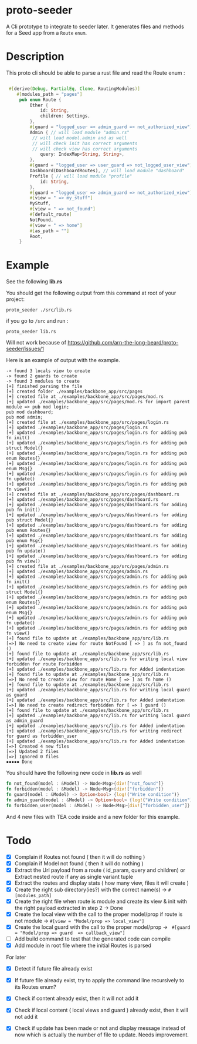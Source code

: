 # proto-seeder
A Cli prototype to integrate to seeder later.
It generates files and methods for a Seed app from a `Route` `enum`.


# Description

This proto cli should be able to parse a rust file and read the Route enum :

```rust

 #[derive(Debug, PartialEq, Clone, RoutingModules)]
    #[modules_path = "pages"]
     pub enum Route {
         Other {
             id: String,
             children: Settings,
         },
         #[guard = "logged_user => admin_guard => not_authorized_view"]
         Admin { // will load module "admin.rs"
          // will load model.admin and as well
          // will check init has correct arguments
          // will check view has correct arguments
             query: IndexMap<String, String>,
         },
         #[guard = "logged_user => user_guard => not_logged_user_view"]
         Dashboard(DashboardRoutes), // will load module "dashboard"
         Profile { // will load module "profile"
             id: String,
         },
         #[guard = "logged_user => admin_guard => not_authorized_view"]
         #[view = " => my_stuff"]
         MyStuff,
         #[view = " => not_found"]
         #[default_route]
         NotFound,
         #[view = " => home"]
         #[as_path = ""]
         Root,
     }

```
# Example

See the following **lib.rs**

You should get the following output from this command at root of your project: 

`proto_seeder ./src/lib.rs`

if you go to `/src`  and run : 

`proto_seeder lib.rs`

Will not work because of https://github.com/arn-the-long-beard/proto-seeder/issues/1

Here is an example of output with the example.

```
-> found 3 locals view to create
-> found 2 guards to create
-> found 3 modules to create
[+] finished parsing the file
[+] created folder ./examples/backbone_app/src/pages
[+] created file at ./examples/backbone_app/src/pages/mod.rs 
[+] updated ./examples/backbone_app/src/pages/mod.rs for import parent module => pub mod login;
pub mod dashboard;
pub mod admin;
[+] created file at ./examples/backbone_app/src/pages/login.rs 
[+] updated ./examples/backbone_app/src/pages/login.rs 
[+] updated ./examples/backbone_app/src/pages/login.rs for adding pub fn init()
[+] updated ./examples/backbone_app/src/pages/login.rs for adding pub struct Model{}
[+] updated ./examples/backbone_app/src/pages/login.rs for adding pub enum Routes{} 
[+] updated ./examples/backbone_app/src/pages/login.rs for adding pub enum Msg{}
[+] updated ./examples/backbone_app/src/pages/login.rs for adding pub fn update()
[+] updated ./examples/backbone_app/src/pages/login.rs for adding pub fn view()
[+] created file at ./examples/backbone_app/src/pages/dashboard.rs 
[+] updated ./examples/backbone_app/src/pages/dashboard.rs 
[+] updated ./examples/backbone_app/src/pages/dashboard.rs for adding pub fn init()
[+] updated ./examples/backbone_app/src/pages/dashboard.rs for adding pub struct Model{}
[+] updated ./examples/backbone_app/src/pages/dashboard.rs for adding pub enum Routes{} 
[+] updated ./examples/backbone_app/src/pages/dashboard.rs for adding pub enum Msg{}
[+] updated ./examples/backbone_app/src/pages/dashboard.rs for adding pub fn update()
[+] updated ./examples/backbone_app/src/pages/dashboard.rs for adding pub fn view()
[+] created file at ./examples/backbone_app/src/pages/admin.rs 
[+] updated ./examples/backbone_app/src/pages/admin.rs 
[+] updated ./examples/backbone_app/src/pages/admin.rs for adding pub fn init()
[+] updated ./examples/backbone_app/src/pages/admin.rs for adding pub struct Model{}
[+] updated ./examples/backbone_app/src/pages/admin.rs for adding pub enum Routes{} 
[+] updated ./examples/backbone_app/src/pages/admin.rs for adding pub enum Msg{}
[+] updated ./examples/backbone_app/src/pages/admin.rs for adding pub fn update()
[+] updated ./examples/backbone_app/src/pages/admin.rs for adding pub fn view()
[+] found file to update at ./examples/backbone_app/src/lib.rs 
[=>] No need to create view for route NotFound [ => ] as fn not_found ()
[+] found file to update at ./examples/backbone_app/src/lib.rs 
[+] updated ./examples/backbone_app/src/lib.rs for writing local view forbidden for route Forbidden
[+] updated ./examples/backbone_app/src/lib.rs for Added indentation
[+] found file to update at ./examples/backbone_app/src/lib.rs 
[=>] No need to create view for route Home [ => ] as fn home ()
[+] found file to update at ./examples/backbone_app/src/lib.rs 
[+] updated ./examples/backbone_app/src/lib.rs for writing local guard as guard
[+] updated ./examples/backbone_app/src/lib.rs for Added indentation
[=>] No need to create redirect forbidden for [ => ] guard ()
[+] found file to update at ./examples/backbone_app/src/lib.rs 
[+] updated ./examples/backbone_app/src/lib.rs for writing local guard as admin_guard
[+] updated ./examples/backbone_app/src/lib.rs for Added indentation
[+] updated ./examples/backbone_app/src/lib.rs for writing redirect for guard as forbidden_user
[+] updated ./examples/backbone_app/src/lib.rs for Added indentation
[=>] Created 4 new files
[=>] Updated 2 files
[=>] Ignored 0 files
▪▪▪▪▪ Done
```
You should have the following new code in **lib.rs** as well

```rust
fn not_found(model : &Model) -> Node<Msg>{div!["not_found"]}
fn forbidden(model : &Model) -> Node<Msg>{div!["forbidden"]}
fn guard(model : &Model) -> Option<bool> {log!("Write condition")}
fn admin_guard(model : &Model) -> Option<bool> {log!("Write condition")}
fn forbidden_user(model : &Model) -> Node<Msg>{div!["forbidden_user"]}
```

And 4 new files with TEA code inside and a new folder for this example.

# Todo 

- [x] Complain if Routes not found ( then it will do nothing ) 
- [x] Complain if Model not found ( then it will do nothing ) 
- [x] Extract the Url payload from a route ( id_param, query and children) or Extract nested route if any as single variant tuple 
- [x] Extract the routes and display stats ( how many view, files it will create ) 
- [x] Create the right sub directory(ies?) with the correct name(s) ->   `#[modules_path]`
- [x] Create the right file when route is module and create its view & init with the right payload extracted in step 2 -> Done
- [x] Create the local view with the call to the proper model/prop if route is not module ->   `#[view = "Model/prop => local_view"]` 
- [x] Create the local guard with the call to the proper model/prop ->  ` #[guard = "Model/prop => guard  => callback_view"]` 
- [ ] Add build command to test that the generated code can compile
- [x] Add module in root file where the initial Routes is parsed 

For later
- [x] Detect if future file already exist 
- [x] If future file already exist, try to apply the command line recursively to its Routes enum?
- [x] Check if content already exist, then it will not add it 
- [x] Check if local content ( local views and guard ) already exist, then it will not add it 

- [x] Check if update has been made or not and display message instead of now which is actually the number of file to update. Needs improvement.